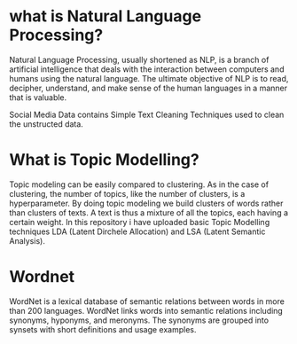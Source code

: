 # what is Natural Language Processing?
Natural Language Processing, usually shortened as NLP, 
is a branch of artificial intelligence that deals with the interaction between computers and humans using the natural language. 
The ultimate objective of NLP is to read, decipher, understand, and make sense of the human languages in a manner that is valuable.

 Social Media Data contains Simple Text Cleaning Techniques used to clean the unstructed data.
 
 
 
 
 
 
 # What is Topic Modelling?
 Topic modeling can be easily compared to clustering. As in the case of clustering, the number of topics, like the number of clusters, 
 is a hyperparameter. By doing topic modeling we build clusters of words rather than clusters of texts. A text is thus a mixture of 
 all the topics, each having a certain weight. In this repository i have uploaded basic Topic Modelling techniques LDA (Latent Dirchele Allocation) and LSA (Latent Semantic Analysis).
 
 
 
 




# Wordnet

WordNet is a lexical database of semantic relations between words in more than 200 languages. WordNet links words into semantic relations including synonyms, hyponyms, and meronyms. The synonyms are grouped into synsets with short definitions and usage examples. 
